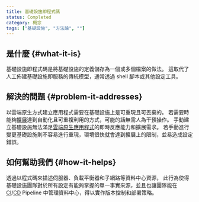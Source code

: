 ```yaml
---
title: 基礎設施即程式碼
status: Completed
category: 概念
tags: ["基礎設施", "方法論", ""]
---
```


## 是什麼 {#what-it-is}

基礎設施即程式碼是將基礎設施的定義儲存為一個或多個檔案的做法。 
這取代了人工佈建基礎設施即服務的傳統模型，通常透過 shell 腳本或其他設定工具。

## 解決的問題 {#problem-it-addresses}

以雲端原生方式建立應用程式需要在基礎設施上是可重現且可丟棄的。
若需要時能夠[擴展](/zh-tw/scalability/)達到自動化且可重複利用的方式，可能的話無需人為干預操作。 
手動建立基礎設施無法滿足[雲端原生應用程式](/zh-tw/cloud-native-apps/)的即時反應能力和擴展需求。
若手動進行變更基礎設施則不容易進行重現，環境很快就會達到擴展上的限制，並易造成設定錯誤。

## 如何幫助我們 {#how-it-helps}

透過以程式碼來描述伺服器、負載平衡器和子網路等資料中心資源，
此行為使得基礎設施團隊對於所有設定有能夠掌握的單一事實來源，並且也讓團隊能在 [CI](/zh-tw/continuous-integration/)/[CD](/zh-tw/continuous-delivery/) Pipeline 中管理資料中心，得以實作版本控制和部署策略。
